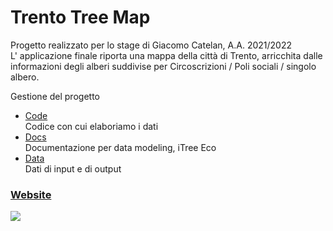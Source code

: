 # Trento Tree Map
Progetto realizzato per lo stage di Giacomo Catelan, A.A. 2021/2022<br/>
L' applicazione finale riporta una mappa della città di Trento, arricchita dalle informazioni degli alberi suddivise per Circoscrizioni / Poli sociali / singolo albero.

Gestione del progetto
- [Code](code)<br/>
Codice con cui elaboriamo i dati
- [Docs](doc)<br/>
Documentazione per data modeling, iTree Eco
- [Data](data)<br/>
Dati di input e di output

### [Website](https://jeko83.github.io/TrentoTreeMap/)

![](images/preview.gif)
